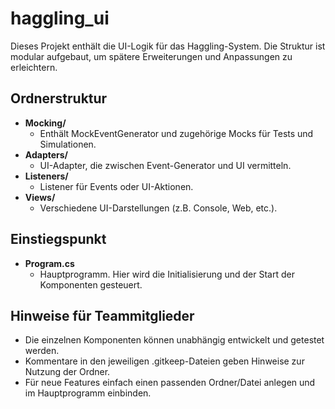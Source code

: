 # haggling_ui

Dieses Projekt enthält die UI-Logik für das Haggling-System. Die Struktur ist modular aufgebaut, um spätere Erweiterungen und Anpassungen zu erleichtern.

## Ordnerstruktur

- **Mocking/**
  - Enthält MockEventGenerator und zugehörige Mocks für Tests und Simulationen.
- **Adapters/**
  - UI-Adapter, die zwischen Event-Generator und UI vermitteln.
- **Listeners/**
  - Listener für Events oder UI-Aktionen.
- **Views/**
  - Verschiedene UI-Darstellungen (z.B. Console, Web, etc.).

## Einstiegspunkt

- **Program.cs**
  - Hauptprogramm. Hier wird die Initialisierung und der Start der Komponenten gesteuert.

## Hinweise für Teammitglieder

- Die einzelnen Komponenten können unabhängig entwickelt und getestet werden.
- Kommentare in den jeweiligen .gitkeep-Dateien geben Hinweise zur Nutzung der Ordner.
- Für neue Features einfach einen passenden Ordner/Datei anlegen und im Hauptprogramm einbinden.